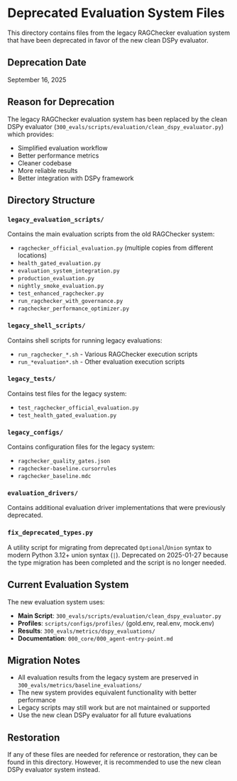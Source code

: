# Deprecated Evaluation System Files

This directory contains files from the legacy RAGChecker evaluation system that have been deprecated in favor of the new clean DSPy evaluator.

## Deprecation Date
September 16, 2025

## Reason for Deprecation
The legacy RAGChecker evaluation system has been replaced by the clean DSPy evaluator (`300_evals/scripts/evaluation/clean_dspy_evaluator.py`) which provides:
- Simplified evaluation workflow
- Better performance metrics
- Cleaner codebase
- More reliable results
- Better integration with DSPy framework

## Directory Structure

### `legacy_evaluation_scripts/`
Contains the main evaluation scripts from the old RAGChecker system:
- `ragchecker_official_evaluation.py` (multiple copies from different locations)
- `health_gated_evaluation.py`
- `evaluation_system_integration.py`
- `production_evaluation.py`
- `nightly_smoke_evaluation.py`
- `test_enhanced_ragchecker.py`
- `run_ragchecker_with_governance.py`
- `ragchecker_performance_optimizer.py`

### `legacy_shell_scripts/`
Contains shell scripts for running legacy evaluations:
- `run_ragchecker_*.sh` - Various RAGChecker execution scripts
- `run_*evaluation*.sh` - Other evaluation execution scripts

### `legacy_tests/`
Contains test files for the legacy system:
- `test_ragchecker_official_evaluation.py`
- `test_health_gated_evaluation.py`

### `legacy_configs/`
Contains configuration files for the legacy system:
- `ragchecker_quality_gates.json`
- `ragchecker-baseline.cursorrules`
- `ragchecker_baseline.mdc`

### `evaluation_drivers/`
Contains additional evaluation driver implementations that were previously deprecated.

### `fix_deprecated_types.py`
A utility script for migrating from deprecated `Optional`/`Union` syntax to modern Python 3.12+ union syntax (`|`). Deprecated on 2025-01-27 because the type migration has been completed and the script is no longer needed.

## Current Evaluation System

The new evaluation system uses:
- **Main Script**: `300_evals/scripts/evaluation/clean_dspy_evaluator.py`
- **Profiles**: `scripts/configs/profiles/` (gold.env, real.env, mock.env)
- **Results**: `300_evals/metrics/dspy_evaluations/`
- **Documentation**: `000_core/000_agent-entry-point.md`

## Migration Notes

- All evaluation results from the legacy system are preserved in `300_evals/metrics/baseline_evaluations/`
- The new system provides equivalent functionality with better performance
- Legacy scripts may still work but are not maintained or supported
- Use the new clean DSPy evaluator for all future evaluations

## Restoration

If any of these files are needed for reference or restoration, they can be found in this directory. However, it is recommended to use the new clean DSPy evaluator system instead.
